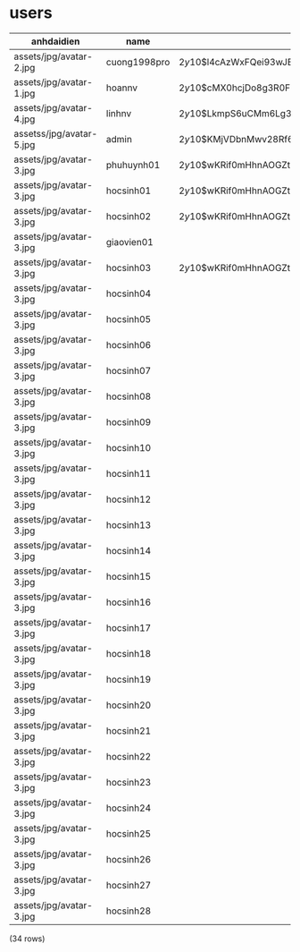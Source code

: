 users
=====

|        anhdaidien        |     name     |                           password                           |    vaitro     | trangthai |   |
|--------------------------|--------------|--------------------------------------------------------------|---------------|-----------|---|
| assets/jpg/avatar-2.jpg  | cuong1998pro | $2y$10$l4cAzWxFQei93wJEUm4KMuZGrxwxuPpO285RiLdf6Gm8Aaf7cwj5W | administrator | hoatdong  |   |
| assets/jpg/avatar-1.jpg  | hoannv       | $2y$10$cMX0hcjDo8g3R0F.shZd3.5F9Y3F4e2n4feD2eMuth3NG7FhyWDrW | contact       | hoatdong  |   |
| assets/jpg/avatar-4.jpg  | linhnv       | $2y$10$LkmpS6uCMm6Lg3V2q/6oRu4S1oXofMotTFLENgDg6qzYSd/cY9slq | teacher       | hoatdong  |   |
| assetss/jpg/avatar-5.jpg | admin        | $2y$10$KMjVDbnMwv28Rf6fFnfDluM7z01hX0tRxVgUMGh5fT6fVAzPqpram | administrator | hoatdong  |   |
| assets/jpg/avatar-3.jpg  | phuhuynh01   | $2y$10$wKRif0mHhnAOGZt4Ux1Iq.yyfVFJla5CvmqEXl02XM4FMYj9CYPy6 | student       | hoatdong  |   |
| assets/jpg/avatar-3.jpg  | hocsinh01    | $2y$10$wKRif0mHhnAOGZt4Ux1Iq.yyfVFJla5CvmqEXl02XM4FMYj9CYPy6 | student       | hoatdong  |   |
| assets/jpg/avatar-3.jpg  | hocsinh02    | $2y$10$wKRif0mHhnAOGZt4Ux1Iq.yyfVFJla5CvmqEXl02XM4FMYj9CYPy6 | student       | hoatdong  |   |
| assets/jpg/avatar-3.jpg  | giaovien01   |                                                              | teacher       | hoatdong  |   |
| assets/jpg/avatar-3.jpg  | hocsinh03    | $2y$10$wKRif0mHhnAOGZt4Ux1Iq.yyfVFJla5CvmqEXl02XM4FMYj9CYPy6 | student       | hoatdong  |   |
| assets/jpg/avatar-3.jpg  | hocsinh04    |                                                              | student       | hoatdong  |   |
| assets/jpg/avatar-3.jpg  | hocsinh05    |                                                              | student       | hoatdong  |   |
| assets/jpg/avatar-3.jpg  | hocsinh06    |                                                              | student       | hoatdong  |   |
| assets/jpg/avatar-3.jpg  | hocsinh07    |                                                              | student       | hoatdong  |   |
| assets/jpg/avatar-3.jpg  | hocsinh08    |                                                              | student       | hoatdong  |   |
| assets/jpg/avatar-3.jpg  | hocsinh09    |                                                              | student       | hoatdong  |   |
| assets/jpg/avatar-3.jpg  | hocsinh10    |                                                              | student       | hoatdong  |   |
| assets/jpg/avatar-3.jpg  | hocsinh11    |                                                              | student       | hoatdong  |   |
| assets/jpg/avatar-3.jpg  | hocsinh12    |                                                              | student       | hoatdong  |   |
| assets/jpg/avatar-3.jpg  | hocsinh13    |                                                              | student       | hoatdong  |   |
| assets/jpg/avatar-3.jpg  | hocsinh14    |                                                              | student       | hoatdong  |   |
| assets/jpg/avatar-3.jpg  | hocsinh15    |                                                              | student       | hoatdong  |   |
| assets/jpg/avatar-3.jpg  | hocsinh16    |                                                              | student       | hoatdong  |   |
| assets/jpg/avatar-3.jpg  | hocsinh17    |                                                              | student       | hoatdong  |   |
| assets/jpg/avatar-3.jpg  | hocsinh18    |                                                              | student       | hoatdong  |   |
| assets/jpg/avatar-3.jpg  | hocsinh19    |                                                              | student       | hoatdong  |   |
| assets/jpg/avatar-3.jpg  | hocsinh20    |                                                              | student       | hoatdong  |   |
| assets/jpg/avatar-3.jpg  | hocsinh21    |                                                              | student       | hoatdong  |   |
| assets/jpg/avatar-3.jpg  | hocsinh22    |                                                              | student       | hoatdong  |   |
| assets/jpg/avatar-3.jpg  | hocsinh23    |                                                              | student       | hoatdong  |   |
| assets/jpg/avatar-3.jpg  | hocsinh24    |                                                              | student       | hoatdong  |   |
| assets/jpg/avatar-3.jpg  | hocsinh25    |                                                              | student       | hoatdong  |   |
| assets/jpg/avatar-3.jpg  | hocsinh26    |                                                              | student       | hoatdong  |   |
| assets/jpg/avatar-3.jpg  | hocsinh27    |                                                              | student       | hoatdong  |   |
| assets/jpg/avatar-3.jpg  | hocsinh28    |                                                              | student       | hoatdong  |   |
(34 rows)

